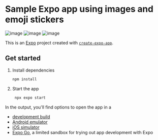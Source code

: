 # Sample Expo app using images and emoji stickers
![image](https://github.com/user-attachments/assets/27ad58c6-712c-4a01-978f-f66589461159)
![image](https://github.com/user-attachments/assets/5d13c249-4721-4dca-9dea-ac82bc9ce90e)
![image](https://github.com/user-attachments/assets/7d65aec6-4fe5-4080-878a-eaa6224df865)




This is an [Expo](https://expo.dev) project created with [`create-expo-app`](https://www.npmjs.com/package/create-expo-app).

## Get started

1. Install dependencies

   ```bash
   npm install
   ```

2. Start the app

   ```bash
    npx expo start
   ```

In the output, you'll find options to open the app in a

- [development build](https://docs.expo.dev/develop/development-builds/introduction/)
- [Android emulator](https://docs.expo.dev/workflow/android-studio-emulator/)
- [iOS simulator](https://docs.expo.dev/workflow/ios-simulator/)
- [Expo Go](https://expo.dev/go), a limited sandbox for trying out app development with Expo

